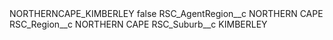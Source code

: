 <?xml version="1.0" encoding="UTF-8"?>
<CustomMetadata xmlns="http://soap.sforce.com/2006/04/metadata" xmlns:xsi="http://www.w3.org/2001/XMLSchema-instance" xmlns:xsd="http://www.w3.org/2001/XMLSchema">
    <label>NORTHERNCAPE_KIMBERLEY</label>
    <protected>false</protected>
    <values>
        <field>RSC_AgentRegion__c</field>
        <value xsi:type="xsd:string">NORTHERN CAPE</value>
    </values>
    <values>
        <field>RSC_Region__c</field>
        <value xsi:type="xsd:string">NORTHERN CAPE</value>
    </values>
    <values>
        <field>RSC_Suburb__c</field>
        <value xsi:type="xsd:string">KIMBERLEY</value>
    </values>
</CustomMetadata>

